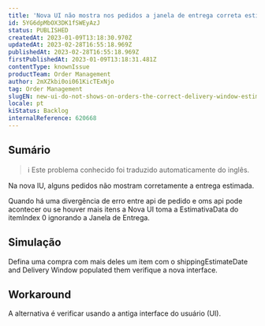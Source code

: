 ```yaml
---
title: 'Nova UI não mostra nos pedidos a janela de entrega correta estimada'
id: 5YG6dpMbOX3DK1fSWEyAzJ
status: PUBLISHED
createdAt: 2023-01-09T13:18:30.970Z
updatedAt: 2023-02-28T16:55:18.969Z
publishedAt: 2023-02-28T16:55:18.969Z
firstPublishedAt: 2023-01-09T13:18:31.481Z
contentType: knownIssue
productTeam: Order Management
author: 2mXZkbi0oi061KicTExNjo
tag: Order Management
slugEN: new-ui-do-not-shows-on-orders-the-correct-delivery-window-estimated
locale: pt
kiStatus: Backlog
internalReference: 620668
---
```


## Sumário

>ℹ️ Este problema conhecido foi traduzido automaticamente do inglês.

Na nova IU, alguns pedidos não mostram corretamente a entrega estimada.

Quando há uma divergência de erro entre api de pedido e oms api pode acontecer ou se houver mais itens a Nova UI toma a EstimativaData do itemIndex 0 ignorando a Janela de Entrega.

## Simulação


Defina uma compra com mais deles um item com o shippingEstimateDate and Delivery Window populated them verifique a nova interface.

## Workaround


A alternativa é verificar usando a antiga interface do usuário (UI).




